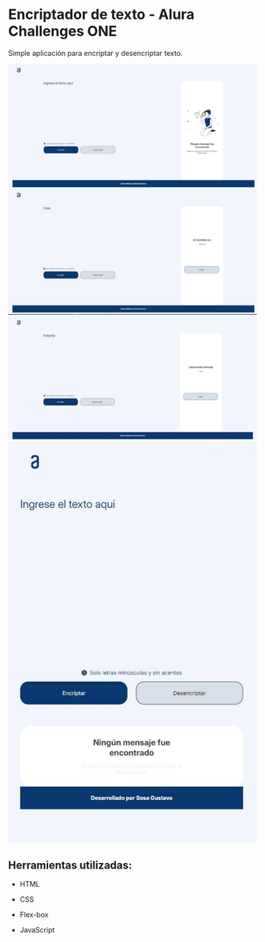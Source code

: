 # Encriptador de texto - Alura Challenges ONE
Simple aplicación para encriptar y desencriptar texto.

![imagen](https://github.com/DanielXero/encriptador-challenge-alura-one/blob/main/assets/img/img-1.JPG)
![imagen](https://github.com/DanielXero/encriptador-challenge-alura-one/blob/main/assets/img/img-2.JPG)
![imagen](https://github.com/DanielXero/encriptador-challenge-alura-one/blob/main/assets/img/img-3.JPG)
![imagen](https://github.com/DanielXero/encriptador-challenge-alura-one/blob/main/assets/img/img-4.JPG)



## Herramientas utilizadas:

* HTML

* CSS

* Flex-box

* JavaScript

